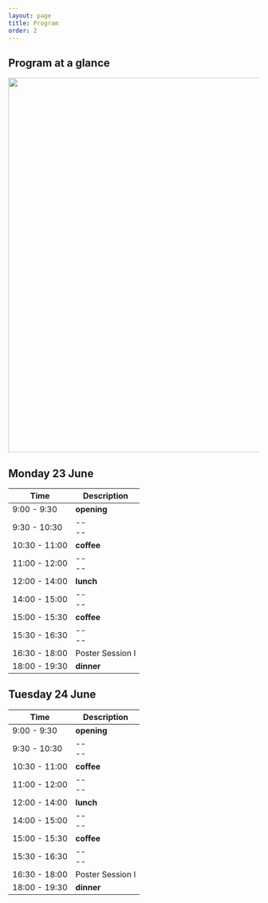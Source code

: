 ```yaml
---
layout: page
title: Program
order: 2
---
```


## Program at a glance
<img src="Time_table_v4.png" width="750"/>

## Monday 23 June

| Time | Description |
|--- |--- |
| 9:00 - 9:30   | **opening**                          |
| 9:30 - 10:30  | -- <br /><i> -- </i> |
| 10:30 - 11:00 | **coffee**                           |
| 11:00 - 12:00 | -- <br /><i> -- </i> |
| 12:00 - 14:00 | **lunch**                            |
| 14:00 - 15:00 | -- <br /><i> -- </i> |
| 15:00 - 15:30 | **coffee**
| 15:30 - 16:30 | -- <br /><i> -- </i> |
| 16:30 - 18:00 | <span class="p-invited"> Poster Session I </span> |
| 18:00 - 19:30 | **dinner**

## Tuesday 24 June

| Time | Description |
|--- |--- |
| 9:00 - 9:30   | **opening**                          |
| 9:30 - 10:30  | -- <br /><i> -- </i> |
| 10:30 - 11:00 | **coffee**                           |
| 11:00 - 12:00 | -- <br /><i> -- </i> |
| 12:00 - 14:00 | **lunch**                            |
| 14:00 - 15:00 | -- <br /><i> -- </i> |
| 15:00 - 15:30 | **coffee**
| 15:30 - 16:30 | -- <br /><i> -- </i> |
| 16:30 - 18:00 | <span class="p-invited"> Poster Session I </span> |
| 18:00 - 19:30 | **dinner**

